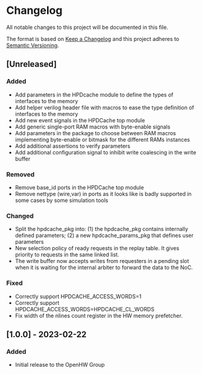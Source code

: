 # Changelog
All notable changes to this project will be documented in this file.

The format is based on [Keep a Changelog](http://keepachangelog.com/en/1.0.0/)
and this project adheres to [Semantic Versioning](http://semver.org/spec/v2.0.0.html).

## [Unreleased]

### Added

- Add parameters in the HPDcache module to define the types of interfaces to
  the memory
- Add helper verilog header file with macros to ease the type definition of
  interfaces to the memory
- Add new event signals in the HPDCache top module
- Add generic single-port RAM macros with byte-enable signals
- Add parameters in the package to choose between RAM macros implementing
  byte-enable or bitmask for the different RAMs instances
- Add additional assertions to verify parameters
- Add additional configuration signal to inhibit write coalescing in the write
  buffer

### Removed

- Remove base_id ports in the HPDCache top module
- Remove nettype (wire,var) in ports as it looks like is badly supported in
  some cases by some simulation tools

### Changed

- Split the hpdcache_pkg into: (1) the hpdcache_pkg contains internally defined
  parameters; (2) a new hpdcache_params_pkg that defines user parameters
- New selection policy of ready requests in the replay table. It gives priority
  to requests in the same linked list.
- The write buffer now accepts writes from requesters in a pending slot when it
  is waiting for the internal arbiter to forward the data to the NoC.

### Fixed

- Correctly support HPDCACHE_ACCESS_WORDS=1
- Correctly support HPDCACHE_ACCESS_WORDS=HPDCACHE_CL_WORDS
- Fix width of the nlines count register in the HW memory prefetcher.

## [1.0.0] - 2023-02-22

### Added
- Initial release to the OpenHW Group
